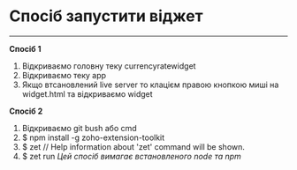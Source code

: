 # Спосіб запустити віджет
---
**Спосіб 1**
1. Відкриваємо головну теку currencyratewidget
1. Відкриваємо теку app
2. Якщо втсановлений live server то клацієм правою кнопкою миші на widget.html та відкриваємо widget 

**Спосіб 2**

1. Відкриваємо git bush або cmd
2. $ npm install -g zoho-extension-toolkit
3. $ zet // Help information about 'zet' command will be shown.
4. $ zet run 
*Цей спосіб вимагає встановленого node та npm*